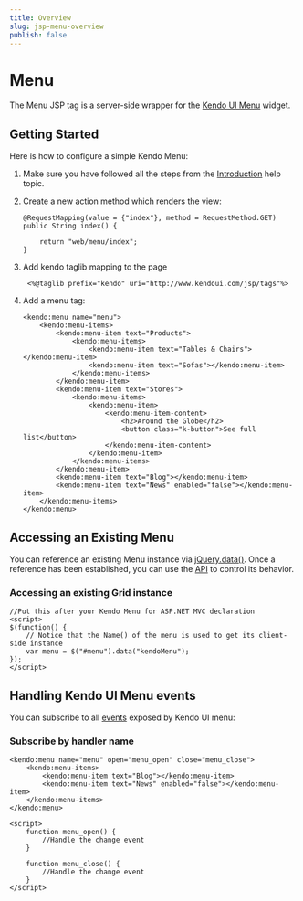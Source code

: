 ```yaml
---
title: Overview
slug: jsp-menu-overview
publish: false
---
```


# Menu

The Menu JSP tag is a server-side wrapper for the [Kendo UI Menu](http://docs.kendoui.com/api/web/menu) widget.

## Getting Started

Here is how to configure a simple Kendo Menu:

1.  Make sure you have followed all the steps from the [Introduction](http://docs.kendoui.com/getting-started/using-kendo-with/jsp/introduction) help topic.

2.  Create a new action method which renders the view:

        @RequestMapping(value = {"index"}, method = RequestMethod.GET)
        public String index() {

            return "web/menu/index";
        }

3. Add kendo taglib mapping to the page

        <%@taglib prefix="kendo" uri="http://www.kendoui.com/jsp/tags"%>

4.  Add a menu tag:

        <kendo:menu name="menu">
            <kendo:menu-items>
                <kendo:menu-item text="Products">
                    <kendo:menu-items>
                        <kendo:menu-item text="Tables & Chairs"></kendo:menu-item>
                        <kendo:menu-item text="Sofas"></kendo:menu-item>
                    </kendo:menu-items>
                </kendo:menu-item>
                <kendo:menu-item text="Stores">
                    <kendo:menu-items>
                        <kendo:menu-item>
                            <kendo:menu-item-content>
                                <h2>Around the Globe</h2>
                                <button class="k-button">See full list</button>
                            </kendo:menu-item-content>
                        </kendo:menu-item>
                    </kendo:menu-items>
                </kendo:menu-item>
                <kendo:menu-item text="Blog"></kendo:menu-item>
                <kendo:menu-item text="News" enabled="false"></kendo:menu-item>
            </kendo:menu-items>
        </kendo:menu>

## Accessing an Existing Menu

You can reference an existing Menu instance via [jQuery.data()](http://api.jquery.com/jQuery.data/).
Once a reference has been established, you can use the [API](http://docs.kendoui.com/api/web/menu#methods) to control its behavior.

### Accessing an existing Grid instance

    //Put this after your Kendo Menu for ASP.NET MVC declaration
    <script>
    $(function() {
        // Notice that the Name() of the menu is used to get its client-side instance
        var menu = $("#menu").data("kendoMenu");
    });
    </script>

## Handling Kendo UI Menu events

You can subscribe to all [events](http://docs.kendoui.com/api/web/menu#events) exposed by Kendo UI menu:

### Subscribe by handler name

    <kendo:menu name="menu" open="menu_open" close="menu_close">
        <kendo:menu-items>
            <kendo:menu-item text="Blog"></kendo:menu-item>
            <kendo:menu-item text="News" enabled="false"></kendo:menu-item>
        </kendo:menu-items>
    </kendo:menu>

    <script>
        function menu_open() {
            //Handle the change event
        }

        function menu_close() {
            //Handle the change event
        }
    </script>
